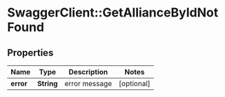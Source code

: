 # SwaggerClient::GetAllianceByIdNotFound

## Properties
Name | Type | Description | Notes
------------ | ------------- | ------------- | -------------
**error** | **String** | error message | [optional] 


